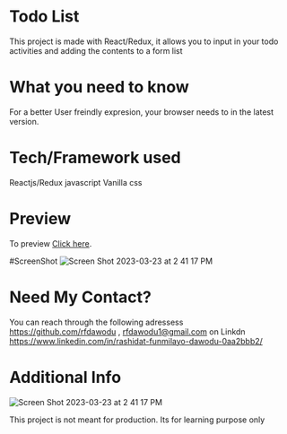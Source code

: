 # Todo List
This project is made with React/Redux, it allows you to input in your todo activities and adding the contents to a form list

# What you need to know

For a better User freindly expresion, your browser needs to in the latest version.

# Tech/Framework used

Reactjs/Redux
javascript
Vanilla css

# Preview


To preview [Click here](https://profound-chimera-5829dd.netlify.app).

#ScreenShot
![Screen Shot 2023-03-23 at 2 41 17 PM](https://user-images.githubusercontent.com/103187041/227222184-de869b34-50e1-4d1a-bb34-9522ac492e2a.png)


# Need My Contact?

You can reach through the following adressess https://github.com/rfdawodu , rfdawodu1@gmail.com
on Linkdn https://www.linkedin.com/in/rashidat-funmilayo-dawodu-0aa2bbb2/

# Additional Info
![Screen Shot 2023-03-23 at 2 41 17 PM](https://user-images.githubusercontent.com/103187041/227222126-57f9ad8e-5b35-4b84-95ee-0cdd2928d49a.png)

This project is not meant for production. Its for learning purpose only





